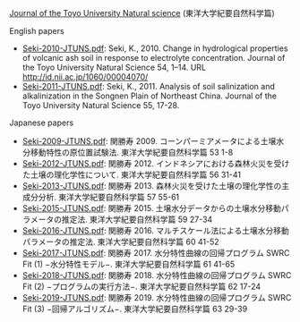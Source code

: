 [Journal of the Toyo University Natural science](https://toyo.repo.nii.ac.jp/index.php?action=pages_view_main&active_action=repository_view_main_item_snippet&index_id=42&pn=1&count=20&order=17&lang=english&page_id=15&block_id=18) (東洋大学紀要自然科学篇)

English papers

- [Seki-2010-JTUNS.pdf](Seki-2010-JTUNS.pdf): Seki, K., 2010. Change in hydrological properties of volcanic ash soil in response to electrolyte concentration. Journal of the Toyo University Natural Science 54, 1–14. URL http://id.nii.ac.jp/1060/00004070/
- [Seki-2011-JTUNS.pdf](Seki-2011-JTUNS.pdf): Seki, K., 2011. Analysis of soil salinization and alkalinization in the Songnen Plain of Northeast China. Journal of the Toyo University Natural Science 55, 17-28.

Japanese papers

- [Seki-2009-JTUNS.pdf](Seki-2009-JTUNS.pdf): 関勝寿 2009. コーンパーミアメータによる土壌水分移動特性の原位置試験法. 東洋大学紀要自然科学篇 53 1-8
- [Seki-2012-JTUNS.pdf](Seki-2012-JTUNS.pdf): 関勝寿 2012. インドネシアにおける森林火災を受けた土壌の理化学性について. 東洋大学紀要自然科学篇 56 31-41
- [Seki-2013-JTUNS.pdf](Seki-2013-JTUNS.pdf): 関勝寿 2013. 森林火災を受けた土壌の理化学性の主成分分析. 東洋大学紀要自然科学篇 57 55-61
- [Seki-2015-JTUNS.pdf](Seki-2015-JTUNS.pdf): 関勝寿 2015. 土壌水分データからの土壌水分移動パラメータの推定法. 東洋大学紀要自然科学篇 59 27-34 
- [Seki-2016-JTUNS.pdf](Seki-2016-JTUNS.pdf): 関勝寿 2016. マルチスケール法による土壌水分移動パラメータの推定法. 東洋大学紀要自然科学篇 60 41-52
- [Seki-2017-JTUNS.pdf](Seki-2017-JTUNS.pdf): 関勝寿 2017. 水分特性曲線の回帰プログラム SWRC Fit (1) −水分特性モデル−. 東洋大学紀要自然科学篇 61 41-65
- [Seki-2018-JTUNS.pdf](Seki-2018-JTUNS.pdf): 関勝寿 2018. 水分特性曲線の回帰プログラム SWRC Fit (2) −プログラムの実行方法−. 東洋大学紀要自然科学篇 62 17-24
- [Seki-2019-JTUNS.pdf](Seki-2018-JTUNS.pdf): 関勝寿 2019. 水分特性曲線の回帰プログラム SWRC Fit (3) −回帰アルゴリズム−. 東洋大学紀要自然科学篇 63 29-39

